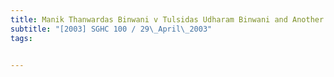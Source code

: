 ```yaml
---
title: Manik Thanwardas Binwani v Tulsidas Udharam Binwani and Another 
subtitle: "[2003] SGHC 100 / 29\_April\_2003"
tags:


---
```


